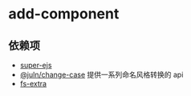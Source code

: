 # add-component

## 依赖项

- [super-ejs](https://www.npmjs.com/package/super-ejs)
- [@juln/change-case](https://www.npmjs.com/package/@juln/change-case) 提供一系列命名风格转换的 api
- [fs-extra](https://www.npmjs.com/package/fs-extra)
